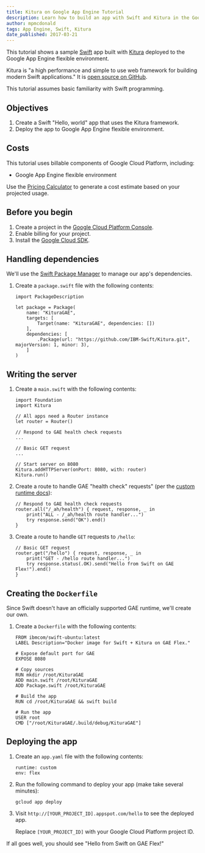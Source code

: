 ```yaml
---
title: Kitura on Google App Engine Tutorial
description: Learn how to build an app with Swift and Kitura in the Google App Engine flexible environment.
author: mpmcdonald
tags: App Engine, Swift, Kitura
date_published: 2017-03-21
---
```

This tutorial shows a sample [Swift][swift] app built with [Kitura][kitura]
deployed to the Google App Engine flexible environment.

Kitura is "a high performance and simple to use web framework for
building modern Swift applications." It is [open source on GitHub][kitura-github].

This tutorial assumes basic familiarity with Swift programming.

[swift]: http://swift.org
[kitura]: https://kitura.io
[kitura-github]: https://github.com/IBM-Swift/Kitura

## Objectives

1. Create a Swift "Hello, world" app that uses the Kitura framework.
1. Deploy the app to Google App Engine flexible environment.

## Costs

This tutorial uses billable components of Google Cloud Platform, including:

- Google App Engine flexible environment

Use the [Pricing Calculator][pricing] to generate a cost estimate based on your
projected usage.

[pricing]: https://cloud.google.com/products/calculator

## Before you begin

1.  Create a project in the [Google Cloud Platform Console][console].
1.  Enable billing for your project.
1.  Install the [Google Cloud SDK][cloud-sdk].

[console]: https://console.cloud.google.com/
[cloud-sdk]: https://cloud.google.com/sdk/

## Handling dependencies

We'll use the [Swift Package Manager][spm] to manage our app's dependencies.

1.  Create a `package.swift` file with the following contents:

        import PackageDescription

        let package = Package(
            name: "KituraGAE",
            targets: [
                Target(name: "KituraGAE", dependencies: [])
            ],
            dependencies: [
                .Package(url: "https://github.com/IBM-Swift/Kitura.git", majorVersion: 1, minor: 3),
            ]
        )

[spm]: https://github.com/apple/swift-package-manager

## Writing the server

1.  Create a `main.swift` with the following contents:

        import Foundation
        import Kitura

        // All apps need a Router instance
        let router = Router()

        // Respond to GAE health check requests
        ...

        // Basic GET request
        ...

        // Start server on 8080
        Kitura.addHTTPServer(onPort: 8080, with: router)
        Kitura.run()

1.  Create a route to handle GAE "health check" requests" (per the [custom runtime docs][custom-runtime]):

        // Respond to GAE health check requests
        router.all("/_ah/health") { request, response, _ in
            print("ALL - /_ah/health route handler...")
            try response.send("OK").end()
        }

1.  Create a route to handle `GET` requests to `/hello`:

        // Basic GET request
        router.get("/hello") { request, response, _ in
            print("GET - /hello route handler...")
            try response.status(.OK).send("Hello from Swift on GAE Flex!").end()
        }

[custom-runtime]: https://cloud.google.com/appengine/docs/flexible/custom-runtimes/build#lifecycle_events

## Creating the `Dockerfile`

Since Swift doesn't have an officially supported GAE runtime, we'll create our
own.

1.  Create a `Dockerfile` with the following contents:

        FROM ibmcom/swift-ubuntu:latest
        LABEL Description="Docker image for Swift + Kitura on GAE Flex."

        # Expose default port for GAE
        EXPOSE 8080

        # Copy sources
        RUN mkdir /root/KituraGAE
        ADD main.swift /root/KituraGAE
        ADD Package.swift /root/KituraGAE

        # Build the app
        RUN cd /root/KituraGAE && swift build

        # Run the app
        USER root
        CMD ["/root/KituraGAE/.build/debug/KituraGAE"]

## Deploying the app

1.  Create an `app.yaml` file with the following contents:

        runtime: custom
        env: flex

1.  Run the following command to deploy your app (make take several minutes):

        gcloud app deploy

1.  Visit `http://[YOUR_PROJECT_ID].appspot.com/hello` to see the deployed app.

    Replace `[YOUR_PROJECT_ID]` with your Google Cloud Platform project ID.

If all goes well, you should see "Hello from Swift on GAE Flex!"
